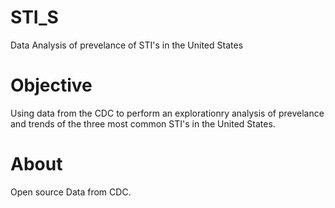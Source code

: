 # STI_S
Data Analysis of prevelance of STI's in the United States
# Objective
Using data from the CDC to perform an explorationry analysis of prevelance and trends of the three most common STI's in the United States.
# About
Open source Data from CDC.

